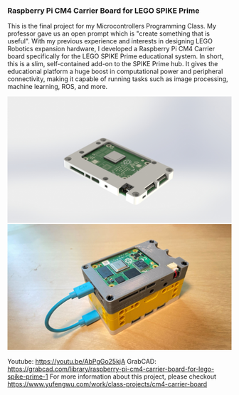 ### Raspberry Pi CM4 Carrier Board for LEGO SPIKE Prime

This is the final project for my Microcontrollers Programming Class. My professor gave us an open prompt which is "create something that is useful". With my previous experience and interests in designing LEGO Robotics expansion hardware, I developed a Raspberry Pi CM4 Carrier board specifically for the LEGO SPIKE Prime educational system. In short, this is a slim, self-contained add-on to the SPIKE Prime hub. It gives the educational platform a huge boost in computational power and peripheral connectivity, making it capable of running tasks such as image processing, machine learning, ROS, and more.

![Rendering](https://github.com/EricYufengWu/SPIKExCM4/blob/master/Documentation/Render-with-case.JPG)
![Finished](https://github.com/EricYufengWu/SPIKExCM4/blob/master/Documentation/IMG_4302.JPEG)

Youtube: https://youtu.be/AbPgGo25kjA
GrabCAD: https://grabcad.com/library/raspberry-pi-cm4-carrier-board-for-lego-spike-prime-1
For more information about this project, please checkout https://www.yufengwu.com/work/class-projects/cm4-carrier-board
